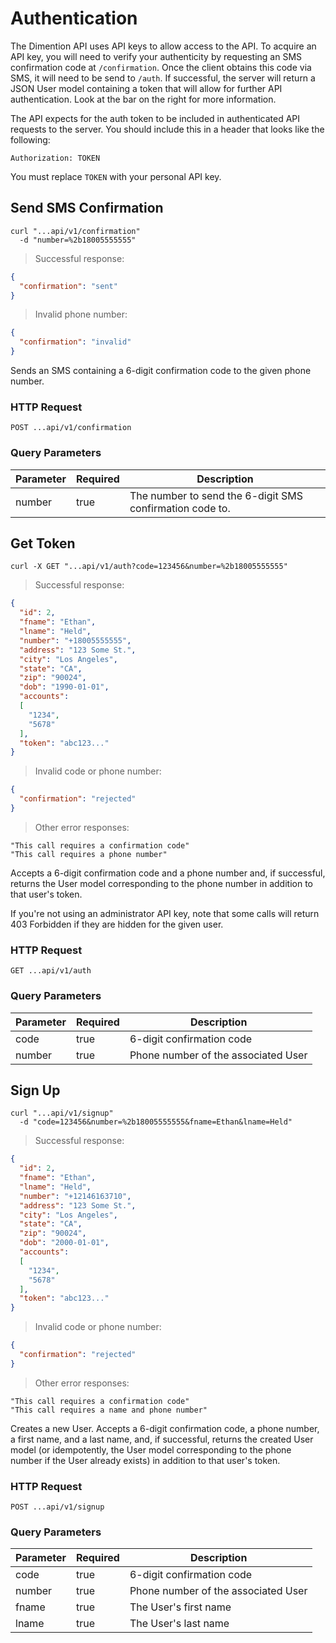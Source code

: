 # Authentication

The Dimention API uses API keys to allow access to the API. To acquire an API key, you will need to verify your authenticity by requesting an SMS confirmation code at `/confirmation`. Once the client obtains this code via SMS, it will need to be send to `/auth`. If successful, the server will return a JSON User model containing a token that will allow for further API authentication. Look at the bar on the right for more information.

The API expects for the auth token to be included in authenticated API requests to the server. You should include this in a header that looks like the following:

`Authorization: TOKEN`

<aside class="notice">
You must replace <code>TOKEN</code> with your personal API key.
</aside>

## Send SMS Confirmation

```shell
curl "...api/v1/confirmation"
  -d "number=%2b18005555555"
```

> Successful response:

```json
{
  "confirmation": "sent"
}
```

> Invalid phone number:

```json
{
  "confirmation": "invalid"
}
```

Sends an SMS containing a 6-digit confirmation code to the given phone number.

### HTTP Request

`POST ...api/v1/confirmation`

### Query Parameters

Parameter | Required | Description
--------- | ------- | -----------
number | true | The number to send the 6-digit SMS confirmation code to.

## Get Token

```shell
curl -X GET "...api/v1/auth?code=123456&number=%2b18005555555"
```

> Successful response:

```json
{
  "id": 2,
  "fname": "Ethan",
  "lname": "Held",
  "number": "+18005555555",
  "address": "123 Some St.",
  "city": "Los Angeles",
  "state": "CA",
  "zip": "90024",
  "dob": "1990-01-01",
  "accounts":
  [
    "1234",
    "5678"
  ],
  "token": "abc123..."
}
```

> Invalid code or phone number:

```json
{
  "confirmation": "rejected"
}
```

> Other error responses:

```plaintext
"This call requires a confirmation code"
"This call requires a phone number"
```

Accepts a 6-digit confirmation code and a phone number and, if successful, returns the User model corresponding to the phone number in addition to that user's token.

<aside class="warning">If you're not using an administrator API key, note that some calls will return 403 Forbidden if they are hidden for the given user.</aside>

### HTTP Request

`GET ...api/v1/auth`

### Query Parameters

Parameter | Required | Description
--------- | ------- | -----------
code | true | 6-digit confirmation code
number | true | Phone number of the associated User

## Sign Up

```shell
curl "...api/v1/signup"
  -d "code=123456&number=%2b18005555555&fname=Ethan&lname=Held"
```

> Successful response:

```json
{
  "id": 2,
  "fname": "Ethan",
  "lname": "Held",
  "number": "+12146163710",
  "address": "123 Some St.",
  "city": "Los Angeles",
  "state": "CA",
  "zip": "90024",
  "dob": "2000-01-01",
  "accounts":
  [
    "1234",
    "5678"
  ],
  "token": "abc123..."
}
```

> Invalid code or phone number:

```json
{
  "confirmation": "rejected"
}
```

> Other error responses:

```plaintext
"This call requires a confirmation code"
"This call requires a name and phone number"
```

Creates a new User. Accepts a 6-digit confirmation code, a phone number, a first name, and a last name, and, if successful, returns the created User model (or idempotently, the User model corresponding to the phone number if the User already exists) in addition to that user's token.

### HTTP Request

`POST ...api/v1/signup`

### Query Parameters

Parameter | Required | Description
--------- | ------- | -----------
code | true | 6-digit confirmation code
number | true | Phone number of the associated User
fname | true | The User's first name
lname | true | The User's last name
